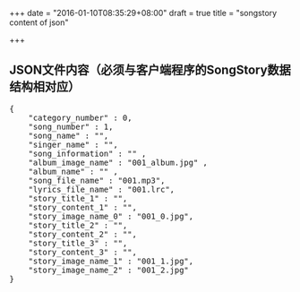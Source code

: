 +++
date = "2016-01-10T08:35:29+08:00"
draft = true
title = "songstory content of json"

+++



## JSON文件内容（必须与客户端程序的SongStory数据结构相对应）

<pre>
{
	"category_number" : 0,
	"song_number" : 1,
	"song_name" : "",
	"singer_name" : "",
	"song_information" : "" ,
	"album_image_name" : "001_album.jpg" ,
	"album_name" : "" ,
	"song_file_name" : "001.mp3",
	"lyrics_file_name" : "001.lrc",
	"story_title_1" : "",
	"story_content_1" : "",
	"story_image_name_0" : "001_0.jpg",
	"story_title_2" : "",
	"story_content_2" : "",
	"story_title_3" : "",
	"story_content_3" : "",
	"story_image_name_1" : "001_1.jpg",
	"story_image_name_2" : "001_2.jpg"
}
</pre> 